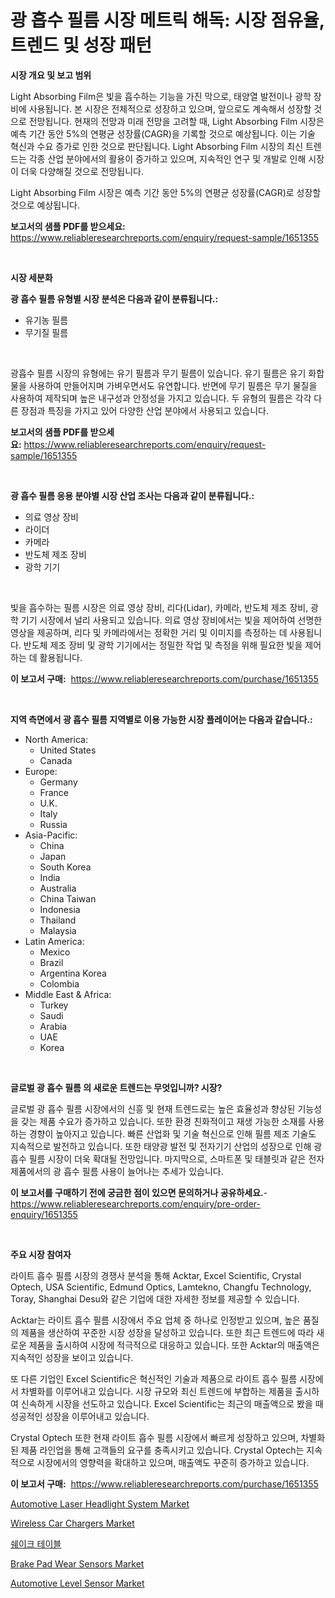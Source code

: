 <p><h1>광 흡수 필름 시장 메트릭 해독: 시장 점유율, 트렌드 및 성장 패턴</h1></p><p><strong>시장 개요 및 보고 범위</strong></p>
<p><p>Light Absorbing Film은 빛을 흡수하는 기능을 가진 막으로, 태양열 발전이나 광학 장비에 사용됩니다. 본 시장은 전체적으로 성장하고 있으며, 앞으로도 계속해서 성장할 것으로 전망됩니다. 현재의 전망과 미래 전망을 고려할 때, Light Absorbing Film 시장은 예측 기간 동안 5%의 연평균 성장률(CAGR)을 기록할 것으로 예상됩니다. 이는 기술 혁신과 수요 증가로 인한 것으로 판단됩니다. Light Absorbing Film 시장의 최신 트렌드는 각종 산업 분야에서의 활용이 증가하고 있으며, 지속적인 연구 및 개발로 인해 시장이 더욱 다양해질 것으로 전망됩니다.</p><p>Light Absorbing Film 시장은 예측 기간 동안 5%의 연평균 성장률(CAGR)로 성장할 것으로 예상됩니다.</p></p>
<p><strong>보고서의 샘플 PDF를 받으세요:</strong> <a href="https://www.reliableresearchreports.com/enquiry/request-sample/1651355">https://www.reliableresearchreports.com/enquiry/request-sample/1651355</a></p>
<p>&nbsp;</p>
<p><strong>시장 세분화</strong></p>
<p><strong>광 흡수 필름 유형별 시장 분석은 다음과 같이 분류됩니다.:</strong></p>
<p><ul><li>유기농 필름</li><li>무기질 필름</li></ul></p>
<p>&nbsp;</p>
<p><p>광흡수 필름 시장의 유형에는 유기 필름과 무기 필름이 있습니다. 유기 필름은 유기 화합물을 사용하여 만들어지며 가벼우면서도 유연합니다. 반면에 무기 필름은 무기 물질을 사용하여 제작되며 높은 내구성과 안정성을 가지고 있습니다. 두 유형의 필름은 각각 다른 장점과 특징을 가지고 있어 다양한 산업 분야에서 사용되고 있습니다.</p></p>
<p><strong>보고서의 샘플 PDF를 받으세요:</strong>&nbsp;<a href="https://www.reliableresearchreports.com/enquiry/request-sample/1651355">https://www.reliableresearchreports.com/enquiry/request-sample/1651355</a></p>
<p>&nbsp;</p>
<p><strong> 광 흡수 필름 응용 분야별 시장 산업 조사는 다음과 같이 분류됩니다.:</strong></p>
<p><ul><li>의료 영상 장비</li><li>라이더</li><li>카메라</li><li>반도체 제조 장비</li><li>광학 기기</li></ul></p>
<p>&nbsp;</p>
<p><p>빛을 흡수하는 필름 시장은 의료 영상 장비, 리다(Lidar), 카메라, 반도체 제조 장비, 광학 기기 시장에서 널리 사용되고 있습니다. 의료 영상 장비에서는 빛을 제어하여 선명한 영상을 제공하며, 리다 및 카메라에서는 정확한 거리 및 이미지를 측정하는 데 사용됩니다. 반도체 제조 장비 및 광학 기기에서는 정밀한 작업 및 측정을 위해 필요한 빛을 제어하는 데 활용됩니다.</p></p>
<p><strong>이 보고서 구매:</strong>&nbsp; <a href="https://www.reliableresearchreports.com/purchase/1651355">https://www.reliableresearchreports.com/purchase/1651355</a></p>
<p>&nbsp;</p>
<p><strong>지역 측면에서 광 흡수 필름 지역별로 이용 가능한 시장 플레이어는 다음과 같습니다.:</strong></p>
<p><ul>
    <li>
        North America:
        <ul>
            <li>United States</li>
            <li>Canada</li>
        </ul>
    </li>
    <li>
        Europe:
        <ul>
            <li>Germany</li>
            <li>France</li>
            <li>U.K.</li>
            <li>Italy</li>
            <li>Russia</li>
        </ul>
    </li>
    <li>
        Asia-Pacific:
        <ul>
            <li>China</li>
            <li>Japan</li>
            <li>South Korea</li>
            <li>India</li>
            <li>Australia</li>
            <li>China Taiwan</li>
            <li>Indonesia</li>
            <li>Thailand</li>
            <li>Malaysia</li>
        </ul>
    </li>
    <li>
        Latin America:
        <ul>
            <li>Mexico</li>
            <li>Brazil</li>
            <li>Argentina Korea</li>
            <li>Colombia</li>
        </ul>
    </li>
    <li>
        Middle East & Africa:
        <ul>
            <li>Turkey</li>
            <li>Saudi</li>
            <li>Arabia</li>
            <li>UAE</li>
            <li>Korea</li>
        </ul>
    </li>
    </ul></p>
<p>&nbsp;</p>
<p><strong>글로벌 광 흡수 필름 의 새로운 트렌드는 무엇입니까? 시장?</strong></p>
<p><p>글로벌 광 흡수 필름 시장에서의 신흥 및 현재 트렌드로는 높은 효율성과 향상된 기능성을 갖는 제품 수요가 증가하고 있습니다. 또한 환경 친화적이고 재생 가능한 소재를 사용하는 경향이 높아지고 있습니다. 빠른 산업화 및 기술 혁신으로 인해 필름 제조 기술도 지속적으로 발전하고 있습니다. 또한 태양광 발전 및 전자기기 산업의 성장으로 인해 광 흡수 필름 시장이 더욱 확대될 전망입니다. 마지막으로, 스마트폰 및 태블릿과 같은 전자 제품에서의 광 흡수 필름 사용이 늘어나는 추세가 있습니다.</p></p>
<p><strong>이 보고서를 구매하기 전에 궁금한 점이 있으면 문의하거나 공유하세요.</strong>- <a href="https://www.reliableresearchreports.com/enquiry/pre-order-enquiry/1651355">https://www.reliableresearchreports.com/enquiry/pre-order-enquiry/1651355</a></p>
<p>&nbsp;</p>
<p><strong>주요 시장 참여자</strong></p>
<p><p>라이트 흡수 필름 시장의 경쟁사 분석을 통해 Acktar, Excel Scientific, Crystal Optech, USA Scientific, Edmund Optics, Lamtekno, Changfu Technology, Toray, Shanghai Desu와 같은 기업에 대한 자세한 정보를 제공할 수 있습니다. </p><p>Acktar는 라이트 흡수 필름 시장에서 주요 업체 중 하나로 인정받고 있으며, 높은 품질의 제품을 생산하여 꾸준한 시장 성장을 달성하고 있습니다. 또한 최근 트렌드에 따라 새로운 제품을 출시하여 시장에 적극적으로 대응하고 있습니다. 또한 Acktar의 매출액은 지속적인 성장을 보이고 있습니다.</p><p>또 다른 기업인 Excel Scientific은 혁신적인 기술과 제품으로 라이트 흡수 필름 시장에서 차별화를 이루어내고 있습니다. 시장 규모와 최신 트렌드에 부합하는 제품을 출시하여 신속하게 시장을 선도하고 있습니다. Excel Scientific는 최근의 매출액으로 봤을 때 성공적인 성장을 이루어내고 있습니다.</p><p>Crystal Optech 또한 현재 라이트 흡수 필름 시장에서 빠르게 성장하고 있으며, 차별화된 제품 라인업을 통해 고객들의 요구를 충족시키고 있습니다. Crystal Optech는 지속적으로 시장에서의 영향력을 확대하고 있으며, 매출액도 꾸준히 증가하고 있습니다.</p></p>
<p><strong>이 보고서 구매:</strong>&nbsp;&nbsp;<a href="https://www.reliableresearchreports.com/purchase/1651355">https://www.reliableresearchreports.com/purchase/1651355</a></p>
<p><p><a href="https://issuu.com/reportprime-2/docs/automotive-laser-headlight-system-market-size-2030">Automotive Laser Headlight System Market</a></p><p><a href="https://github.com/nicoletavirag/Market-Research-Report-List-2/blob/main/wireless-car-chargers-market.md">Wireless Car Chargers Market</a></p><p><a href="https://github.com/vs019sa3m8x/Market-Research-Report-List-1/blob/main/152250610388.md">쉐이크 테이블</a></p><p><a href="https://github.com/redneck06/Market-Research-Report-List-2/blob/main/brake-pad-wear-sensors-market.md">Brake Pad Wear Sensors Market</a></p><p><a href="https://issuu.com/reportprime-2/docs/automotive-level-sensor-market-size-2030.pptx">Automotive Level Sensor Market</a></p></p>
